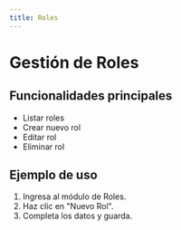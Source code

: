 ```yaml
---
title: Roles
---
```


# Gestión de Roles

## Funcionalidades principales

- Listar roles
- Crear nuevo rol
- Editar rol
- Eliminar rol

## Ejemplo de uso

1. Ingresa al módulo de Roles.
2. Haz clic en "Nuevo Rol".
3. Completa los datos y guarda.
